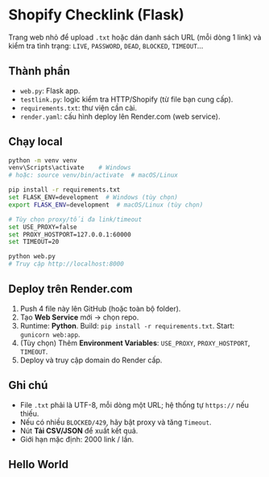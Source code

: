 # Shopify Checklink (Flask)

Trang web nhỏ để upload `.txt` hoặc dán danh sách URL (mỗi dòng 1 link) và kiểm tra tình trạng: `LIVE`, `PASSWORD`, `DEAD`, `BLOCKED`, `TIMEOUT`…

## Thành phần
- `web.py`: Flask app.
- `testlink.py`: logic kiểm tra HTTP/Shopify (từ file bạn cung cấp).
- `requirements.txt`: thư viện cần cài.
- `render.yaml`: cấu hình deploy lên Render.com (web service).

## Chạy local
```bash
python -m venv venv
venv\Scripts\activate    # Windows
# hoặc: source venv/bin/activate  # macOS/Linux

pip install -r requirements.txt
set FLASK_ENV=development  # Windows (tùy chọn)
export FLASK_ENV=development  # macOS/Linux (tùy chọn)

# Tùy chọn proxy/tối đa link/timeout
set USE_PROXY=false
set PROXY_HOSTPORT=127.0.0.1:60000
set TIMEOUT=20

python web.py
# Truy cập http://localhost:8000
```

## Deploy trên Render.com
1. Push 4 file này lên GitHub (hoặc toàn bộ folder).
2. Tạo **Web Service** mới → chọn repo.
3. Runtime: **Python**. Build: `pip install -r requirements.txt`. Start: `gunicorn web:app`.
4. (Tùy chọn) Thêm **Environment Variables**: `USE_PROXY`, `PROXY_HOSTPORT`, `TIMEOUT`.
5. Deploy và truy cập domain do Render cấp.

## Ghi chú
- File `.txt` phải là UTF-8, mỗi dòng một URL; hệ thống tự `https://` nếu thiếu.
- Nếu có nhiều `BLOCKED/429`, hãy bật proxy và tăng `Timeout`.
- Nút **Tải CSV/JSON** để xuất kết quả.
- Giới hạn mặc định: 2000 link / lần.
## Hello World
